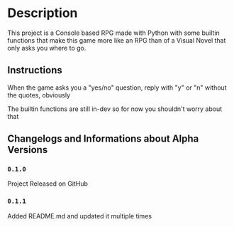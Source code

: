 # Description

This project is a Console based RPG made with Python with some builtin functions that make this game more like an RPG than of a Visual Novel that only asks you where to go.

## Instructions

When the game asks you a "yes/no" question, reply with "y" or "n" without the quotes, obviously
<!--Update this when the combat function is released-->
The builtin functions are still in-dev so for now you shouldn't worry about that

## Changelogs and Informations about Alpha Versions

### `0.1.0`

Project Released on GitHub

### `0.1.1`

Added README.md and updated it multiple times
